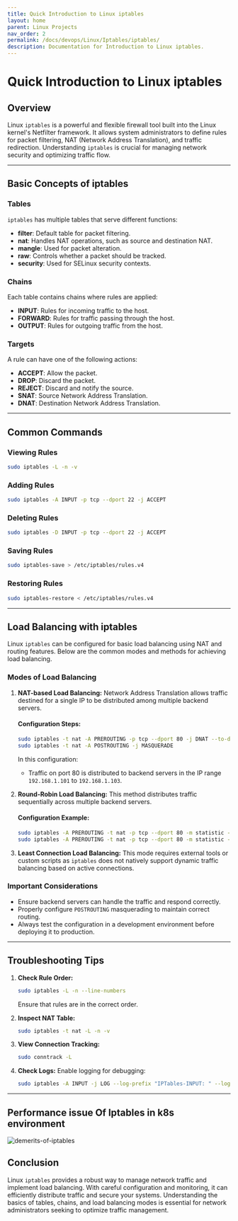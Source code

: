 ```yaml
---
title: Quick Introduction to Linux iptables
layout: home
parent: Linux Projects
nav_order: 2
permalink: /docs/devops/Linux/Iptables/iptables/
description: Documentation for Introduction to Linux iptables.
---
```



# Quick Introduction to Linux iptables

## Overview
Linux `iptables` is a powerful and flexible firewall tool built into the Linux kernel's Netfilter framework. It allows system administrators to define rules for packet filtering, NAT (Network Address Translation), and traffic redirection. Understanding `iptables` is crucial for managing network security and optimizing traffic flow.

---

## Basic Concepts of iptables

### Tables
`iptables` has multiple tables that serve different functions:
- **filter**: Default table for packet filtering.
- **nat**: Handles NAT operations, such as source and destination NAT.
- **mangle**: Used for packet alteration.
- **raw**: Controls whether a packet should be tracked.
- **security**: Used for SELinux security contexts.

### Chains
Each table contains chains where rules are applied:
- **INPUT**: Rules for incoming traffic to the host.
- **FORWARD**: Rules for traffic passing through the host.
- **OUTPUT**: Rules for outgoing traffic from the host.

### Targets
A rule can have one of the following actions:
- **ACCEPT**: Allow the packet.
- **DROP**: Discard the packet.
- **REJECT**: Discard and notify the source.
- **SNAT**: Source Network Address Translation.
- **DNAT**: Destination Network Address Translation.

---

## Common Commands

### Viewing Rules
```bash
sudo iptables -L -n -v
```

### Adding Rules
```bash
sudo iptables -A INPUT -p tcp --dport 22 -j ACCEPT
```

### Deleting Rules
```bash
sudo iptables -D INPUT -p tcp --dport 22 -j ACCEPT
```

### Saving Rules
```bash
sudo iptables-save > /etc/iptables/rules.v4
```

### Restoring Rules
```bash
sudo iptables-restore < /etc/iptables/rules.v4
```

---

## Load Balancing with iptables
Linux `iptables` can be configured for basic load balancing using NAT and routing features. Below are the common modes and methods for achieving load balancing.

### Modes of Load Balancing

1. **NAT-based Load Balancing:**
   Network Address Translation allows traffic destined for a single IP to be distributed among multiple backend servers.
   
   #### Configuration Steps:
   ```bash
   sudo iptables -t nat -A PREROUTING -p tcp --dport 80 -j DNAT --to-destination 192.168.1.101:80-192.168.1.103:80
   sudo iptables -t nat -A POSTROUTING -j MASQUERADE
   ```
   In this configuration:
   - Traffic on port 80 is distributed to backend servers in the IP range `192.168.1.101` to `192.168.1.103`.
   
2. **Round-Robin Load Balancing:**
   This method distributes traffic sequentially across multiple backend servers.

   #### Configuration Example:
   ```bash
   sudo iptables -A PREROUTING -t nat -p tcp --dport 80 -m statistic --mode nth --every 2 --packet 0 -j DNAT --to-destination 192.168.1.101:80
   sudo iptables -A PREROUTING -t nat -p tcp --dport 80 -m statistic --mode nth --every 2 --packet 1 -j DNAT --to-destination 192.168.1.102:80
   ```

3. **Least Connection Load Balancing:**
   This mode requires external tools or custom scripts as `iptables` does not natively support dynamic traffic balancing based on active connections.

### Important Considerations
- Ensure backend servers can handle the traffic and respond correctly.
- Properly configure `POSTROUTING` masquerading to maintain correct routing.
- Always test the configuration in a development environment before deploying it to production.

---

## Troubleshooting Tips
1. **Check Rule Order:**
   ```bash
   sudo iptables -L -n --line-numbers
   ```
   Ensure that rules are in the correct order.

2. **Inspect NAT Table:**
   ```bash
   sudo iptables -t nat -L -n -v
   ```

3. **View Connection Tracking:**
   ```bash
   sudo conntrack -L
   ```

4. **Check Logs:**
   Enable logging for debugging:
   ```bash
   sudo iptables -A INPUT -j LOG --log-prefix "IPTables-INPUT: " --log-level 4
   ```

---


## Performance issue Of Iptables in k8s environment
![demerits-of-iptables](../images/demerits-of-iptables.png)


## Conclusion
Linux `iptables` provides a robust way to manage network traffic and implement load balancing. With careful configuration and monitoring, it can efficiently distribute traffic and secure your systems. Understanding the basics of tables, chains, and load balancing modes is essential for network administrators seeking to optimize traffic management.

